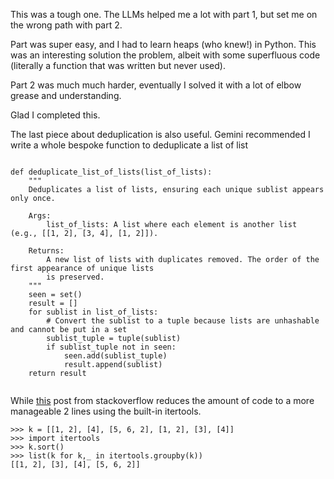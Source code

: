 This was a tough one. The LLMs helped me a lot with part 1, but set me on the wrong path with part 2.

Part was super easy, and I had to learn heaps (who knew!) in Python. This was an interesting solution the problem, albeit with some superfluous code (literally a function that was written but never used).

Part 2 was much much harder, eventually I solved it with a lot of elbow grease and understanding.

Glad I completed this.

The last piece about deduplication is also useful. Gemini recommended I write a whole bespoke function to deduplicate a list of list

```

def deduplicate_list_of_lists(list_of_lists):
    """
    Deduplicates a list of lists, ensuring each unique sublist appears only once.

    Args:
        list_of_lists: A list where each element is another list (e.g., [[1, 2], [3, 4], [1, 2]]).

    Returns:
        A new list of lists with duplicates removed. The order of the first appearance of unique lists
        is preserved.
    """
    seen = set()
    result = []
    for sublist in list_of_lists:
        # Convert the sublist to a tuple because lists are unhashable and cannot be put in a set
        sublist_tuple = tuple(sublist)
        if sublist_tuple not in seen:
            seen.add(sublist_tuple)
            result.append(sublist)
    return result


```

While [this](https://stackoverflow.com/questions/2213923/removing-duplicates-from-a-list-of-lists) post from stackoverflow reduces the amount of code to a more manageable 2 lines using the built-in itertools.
```
>>> k = [[1, 2], [4], [5, 6, 2], [1, 2], [3], [4]]
>>> import itertools
>>> k.sort()
>>> list(k for k,_ in itertools.groupby(k))
[[1, 2], [3], [4], [5, 6, 2]]

```